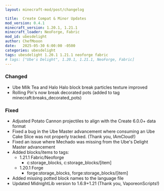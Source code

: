 ```yaml
---
layout: minecraft-mod/post/changelog

title:  Create Compat & Minor Updates
mod_version: 0.4.1
minecraft_version: 1.20.1, 1.21.1
minecraft_loader: NeoForge, Fabric
mod_id: ubesdelight
author: ChefMooon
date:   2025-05-30 6:00:00 -0500
categories: ubesdelight
tags: ubesdelight 1.20.1 1.21.1 neoforge fabric
# tags: ["Ube's Delight", 1.20.1, 1.21.1, NeoForge, Fabric]
---
```


### Changed

- Ube Milk Tea and Halo Halo block break particles texture improved
- Rolling Pin's now break decorated pots (added to tag minecraft:breaks_decorated_pots)

### Fixed

- Adjusted Potato Cannon projectiles to align with the Create 6.0.0+ data format
- Fixed a bug in the Ube Master advancement where consuming an Ube Cake Slice was not properly tracked. (Thank you, IAmCloud!)
- Fixed an issue where Mechado was missing from the Ube's Delight Master advancement
- Added blocks/items to tags:
	- 1.21.1 Fabric/Neoforge
		- c:storage_blocks, c:storage_blocks/[item]
	- 1.20.1 Forge
		- forge:storage_blocks, forge:storage_blocks/[item]
- Added missing potted block names to the language file
- Updated MidnightLib version to 1.6.9+1.21 (Thank you, VaporeonScripts!)
